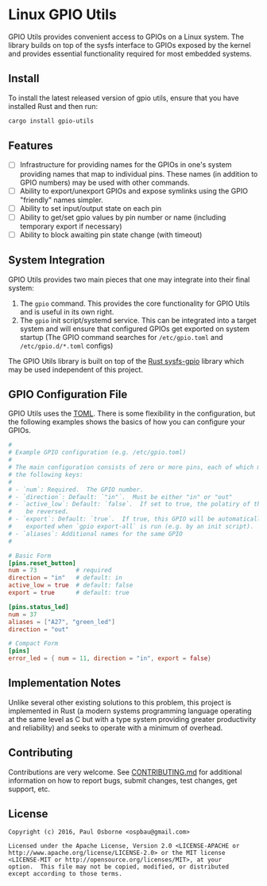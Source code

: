 # Linux GPIO Utils

GPIO Utils provides convenient access to GPIOs on a Linux system. The library
builds on top of the sysfs interface to GPIOs exposed by the kernel and provides
essential functionality required for most embedded systems.

## Install

To install the latest released version of gpio utils, ensure that you have
installed Rust and then run:

```sh
cargo install gpio-utils
```

## Features

- [ ] Infrastructure for providing names for the GPIOs in one's system providing
      names that map to individual pins.  These names (in addition to GPIO numbers)
      may be used with other commands.
- [ ] Ability to export/unexport GPIOs and expose symlinks using the GPIO "friendly"
      names simpler.
- [ ] Ability to set input/output state on each pin
- [ ] Ability to get/set gpio values by pin number or name (including temporary
      export if necessary)
- [ ] Ability to block awaiting pin state change (with timeout)

## System Integration

GPIO Utils provides two main pieces that one may integrate into their final
system:

1. The `gpio` command.  This provides the core functionality for GPIO Utils and
   is useful in its own right.
2. The `gpio` init script/systemd service.  This can be integrated into a target
   system and will ensure that configured GPIOs get exported on system startup
   (The GPIO command searches for `/etc/gpio.toml` and `/etc/gpio.d/*.toml`
   configs)

The GPIO Utils library is built on top of the
[Rust sysfs-gpio](https://github.com/rust-embedded/rust-sysfs-gpio) library
which may be used independent of this project.

## GPIO Configuration File

GPIO Utils uses the [TOML](https://github.com/toml-lang/toml).  There is some
flexibility in the configuration, but the following examples shows the basics of
how you can configure your GPIOs.

```toml
#
# Example GPIO configuration (e.g. /etc/gpio.toml)
#
# The main configuration consists of zero or more pins, each of which may have
# the following keys:
#
# - `num`: Required.  The GPIO number.
# - `direction`: Default: `"in"`.  Must be either "in" or "out"
# - `active_low`: Default: `false`.  If set to true, the polatiry of the pin will
#    be reversed.
# - `export`: Default: `true`.  If true, this GPIO will be automatically
#    exported when `gpio export-all` is run (e.g. by an init script).
# - `aliases`: Additional names for the same GPIO
#

# Basic Form
[pins.reset_button]
num = 73           # required
direction = "in"   # default: in
active_low = true  # default: false
export = true      # default: true

[pins.status_led]
num = 37
aliases = ["A27", "green_led"]
direction = "out"

# Compact Form
[pins]
error_led = { num = 11, direction = "in", export = false}
```

## Implementation Notes

Unlike several other existing solutions to this problem, this project is
implemented in Rust (a modern systems programming language operating at the same
level as C but with a type system providing greater productivity and
reliability) and seeks to operate with a minimum of overhead.

## Contributing

Contributions are very welcome.  See [CONTRIBUTING.md](CONTRINBUTING.md) for
additional information on how to report bugs, submit changes, test changes, get
support, etc.

## License

```
Copyright (c) 2016, Paul Osborne <ospbau@gmail.com>

Licensed under the Apache License, Version 2.0 <LICENSE-APACHE or
http://www.apache.org/license/LICENSE-2.0> or the MIT license
<LICENSE-MIT or http://opensource.org/licenses/MIT>, at your
option.  This file may not be copied, modified, or distributed
except according to those terms.
```
